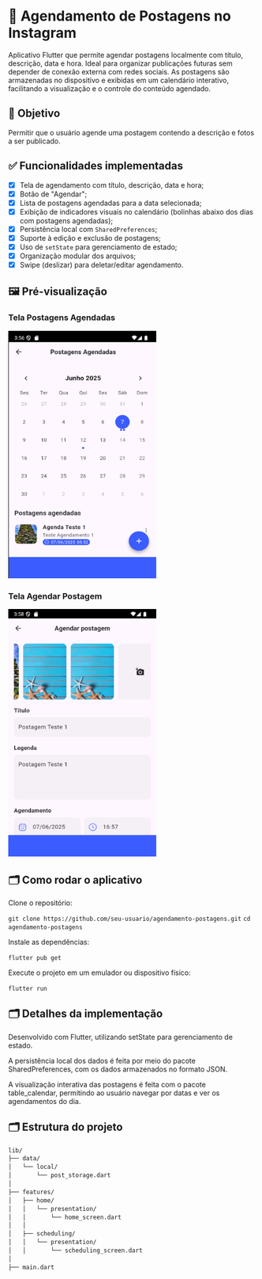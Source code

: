 # 📅 Agendamento de Postagens no Instagram

Aplicativo Flutter que permite agendar postagens localmente com título, descrição, data e hora. Ideal para organizar publicações futuras sem depender de conexão externa com redes sociais. As postagens são armazenadas no dispositivo e exibidas em um calendário interativo, facilitando a visualização e o controle do conteúdo agendado.

## 🎯 Objetivo

Permitir que o usuário agende uma postagem contendo a descrição e fotos a ser publicado.

## ✅ Funcionalidades implementadas

- [x] Tela de agendamento com título, descrição, data e hora;
- [x] Botão de "Agendar";
- [x] Lista de postagens agendadas para a data selecionada;
- [x] Exibição de indicadores visuais no calendário (bolinhas abaixo dos dias com postagens agendadas);
- [x] Persistência local com `SharedPreferences`;
- [x] Suporte à edição e exclusão de postagens;
- [x] Uso de `setState` para gerenciamento de estado;
- [x] Organização modular dos arquivos;
- [x] Swipe (deslizar) para deletar/editar agendamento.

## 🖼️ Pré-visualização

### Tela Postagens Agendadas

<img src="assets/images/postagens-agendadas.png" width="300" height="500" />

### Tela Agendar Postagem

<img src="assets/images/agendar-postagem.png" width="300" height="500" />

## 🗂 Como rodar o aplicativo

Clone o repositório:

`git clone https://github.com/seu-usuario/agendamento-postagens.git`
`cd agendamento-postagens`

Instale as dependências:

`flutter pub get`

Execute o projeto em um emulador ou dispositivo físico:

`flutter run`

## 🗂 Detalhes da implementação

Desenvolvido com Flutter, utilizando setState para gerenciamento de estado.

A persistência local dos dados é feita por meio do pacote SharedPreferences, com os dados armazenados no formato JSON.

A visualização interativa das postagens é feita com o pacote table_calendar, permitindo ao usuário navegar por datas e ver os agendamentos do dia.

## 🗂 Estrutura do projeto

```bash
lib/
├── data/
│   └── local/
│       └── post_storage.dart
│
├── features/
│   ├── home/
│   │   └── presentation/
│   │       └── home_screen.dart
│   │
│   ├── scheduling/
│   │   └── presentation/
│   │       └── scheduling_screen.dart
│
├── main.dart

```
